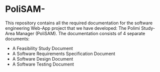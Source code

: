 # PoliSAM-
This repository contains all the required documentation for the software engineering Web-App project
that we have developed: The Polimi Study-Area Manager (PoliSAM).
The documentation consists of 4 separate documents: 
- A Feasibility Study Document 
- A Software Requirements Specification Document
- A Software Design Document
- A Software Testing Document
